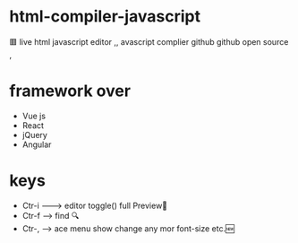 # html-compiler-javascript
🟥 
live html javascript editor ,, avascript complier github github open source ,

# framework over
 * Vue js
* React
 * jQuery
* Angular

# keys
 * Ctr-i ---> editor  toggle() full Preview💯
  * Ctr-f --> find 🔍
 * Ctr-, --> ace menu show change any mor font-size etc.🆕


